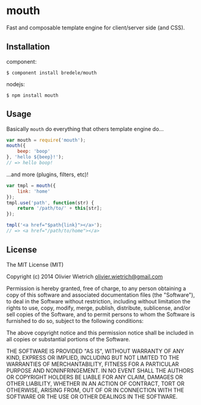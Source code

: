 mouth
=====

  Fast and composable template engine for client/server side (and CSS).

## Installation

component:

    $ component install bredele/mouth

nodejs:

    $ npm install mouth

## Usage

  Basically `mouth` do everything that others template engine do...

```js
var mouth = require('mouth');
mouth({
	beep: 'boop'
}, 'hello ${beep}!');
// => hello boop!
```

  ...and more (plugins, filters, etc)!

```js
var tmpl = mouth({
	link: 'home'
});
tmpl.use('path', function(str) {
	return '/path/to/' + this[str];
});

tmpl('<a href="$path{link}"></a>');
// => <a href="/path/to/home"></a>
```

<!-- 
## API

### plugins -->

## License

The MIT License (MIT)

Copyright (c) 2014 Olivier Wietrich <olivier.wietrich@gmail.com>

Permission is hereby granted, free of charge, to any person obtaining a copy of this software and associated documentation files (the "Software"), to deal in the Software without restriction, including without limitation the rights to use, copy, modify, merge, publish, distribute, sublicense, and/or sell copies of the Software, and to permit persons to whom the Software is furnished to do so, subject to the following conditions:

The above copyright notice and this permission notice shall be included in all copies or substantial portions of the Software.

THE SOFTWARE IS PROVIDED "AS IS", WITHOUT WARRANTY OF ANY KIND, EXPRESS OR IMPLIED, INCLUDING BUT NOT LIMITED TO THE WARRANTIES OF MERCHANTABILITY, FITNESS FOR A PARTICULAR PURPOSE AND NONINFRINGEMENT. IN NO EVENT SHALL THE AUTHORS OR COPYRIGHT HOLDERS BE LIABLE FOR ANY CLAIM, DAMAGES OR OTHER LIABILITY, WHETHER IN AN ACTION OF CONTRACT, TORT OR OTHERWISE, ARISING FROM, OUT OF OR IN CONNECTION WITH THE SOFTWARE OR THE USE OR OTHER DEALINGS IN THE SOFTWARE.
